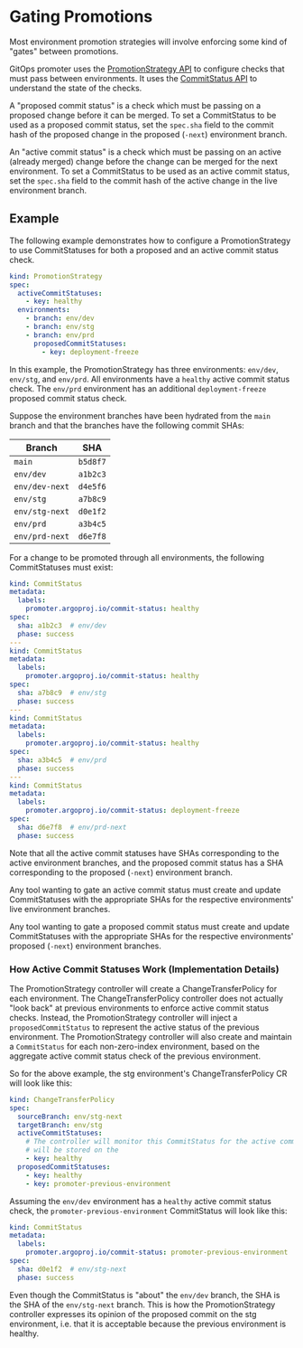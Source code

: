 # Gating Promotions

Most environment promotion strategies will involve enforcing some kind of "gates" between promotions.

GitOps promoter uses the [PromotionStrategy API](crd-specs.md#promotionstrategy) to configure checks that must pass
between environments. It uses the [CommitStatus API](crd-specs.md#commitstatus) to understand the state of the checks.

A "proposed commit status" is a check which must be passing on a proposed change before it can be merged. To set a 
CommitStatus to be used as a proposed commit status, set the `spec.sha` field to the commit hash of the proposed change
in the proposed (`-next`) environment branch.

An "active commit status" is a check which must be passing on an active (already merged) change before the change can be
merged for the next environment. To set a CommitStatus to be used as an active commit status, set the `spec.sha` field 
to the commit hash of the active change in the live environment branch.

## Example

The following example demonstrates how to configure a PromotionStrategy to use CommitStatuses for both a proposed and
an active commit status check.

```yaml
kind: PromotionStrategy
spec:
  activeCommitStatuses:
    - key: healthy
  environments:
    - branch: env/dev
    - branch: env/stg
    - branch: env/prd
      proposedCommitStatuses:
        - key: deployment-freeze
```

In this example, the PromotionStrategy has three environments: `env/dev`, `env/stg`, and `env/prd`. All environments
have a `healthy` active commit status check. The `env/prd` environment has an additional `deployment-freeze` proposed
commit status check.

Suppose the environment branches have been hydrated from the `main` branch and that the branches have the following
commit SHAs:

| Branch         | SHA      |
|----------------|----------|
| `main`         | `b5d8f7` |
| `env/dev`      | `a1b2c3` |
| `env/dev-next` | `d4e5f6` |
| `env/stg`      | `a7b8c9` |
| `env/stg-next` | `d0e1f2` |
| `env/prd`      | `a3b4c5` |
| `env/prd-next` | `d6e7f8` |

For a change to be promoted through all environments, the following CommitStatuses must exist:

```yaml
kind: CommitStatus
metadata:
  labels:
    promoter.argoproj.io/commit-status: healthy
spec:
  sha: a1b2c3  # env/dev
  phase: success
---
kind: CommitStatus
metadata:
  labels:
    promoter.argoproj.io/commit-status: healthy
spec:
  sha: a7b8c9  # env/stg
  phase: success
---
kind: CommitStatus
metadata:
  labels:
    promoter.argoproj.io/commit-status: healthy
spec:
  sha: a3b4c5  # env/prd
  phase: success
---
kind: CommitStatus
metadata:
  labels:
    promoter.argoproj.io/commit-status: deployment-freeze
spec:
  sha: d6e7f8  # env/prd-next
  phase: success
```

Note that all the active commit statuses have SHAs corresponding to the active environment branches, and the proposed
commit status has a SHA corresponding to the proposed (`-next`) environment branch.

Any tool wanting to gate an active commit status must create and update CommitStatuses with the appropriate SHAs for 
the respective environments' live environment branches.

Any tool wanting to gate a proposed commit status must create and update CommitStatuses with the appropriate SHAs for
the respective environments' proposed (`-next`) environment branches.

### How Active Commit Statuses Work (Implementation Details)

The PromotionStrategy controller will create a ChangeTransferPolicy for each environment. The ChangeTransferPolicy 
controller does not actually "look back" at previous environments to enforce active commit status checks. Instead, the
PromotionStrategy controller will inject a `proposedCommitStatus` to represent the active status of the previous
environment. The PromotionStrategy controller will also create and maintain a `CommitStatus` for each non-zero-index
environment, based on the aggregate active commit status check of the previous environment.

So for the above example, the stg environment's ChangeTransferPolicy CR will look like this:

```yaml
kind: ChangeTransferPolicy
spec:
  sourceBranch: env/stg-next
  targetBranch: env/stg
  activeCommitStatuses:
    # The controller will monitor this CommitStatus for the active commit SHA, but it will not enforce it. The status 
    # will be stored on the 
    - key: healthy
  proposedCommitStatuses:
    - key: healthy
    - key: promoter-previous-environment
```

Assuming the `env/dev` environment has a `healthy` active commit status check, the `promoter-previous-environment`
CommitStatus will look like this:

```yaml
kind: CommitStatus
metadata:
  labels:
    promoter.argoproj.io/commit-status: promoter-previous-environment
spec:
  sha: d0e1f2  # env/stg-next
  phase: success
```

Even though the CommitStatus is "about" the `env/dev` branch, the SHA is the SHA of the `env/stg-next` branch. This is
how the PromotionStrategy controller expresses its opinion of the proposed commit on the stg environment, i.e. that it
is acceptable because the previous environment is healthy.
